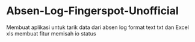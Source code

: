 # Absen-Log-Fingerspot-Unofficial
Membuat aplikasi untuk tarik data dari absen log format text txt dan Excel xls
membuat fitur memisah io status
